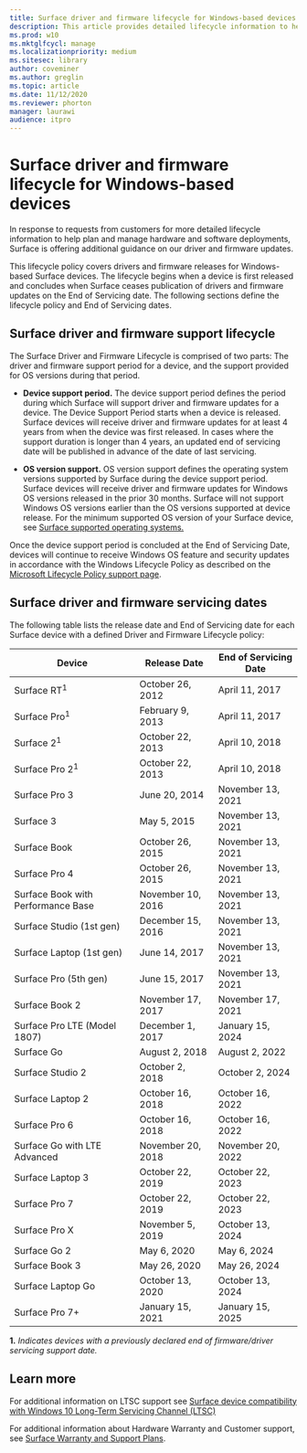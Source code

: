 ```yaml
---
title: Surface driver and firmware lifecycle for Windows-based devices
description: This article provides detailed lifecycle information to help plan and manage hardware and software deployments. 
ms.prod: w10
ms.mktglfcycl: manage
ms.localizationpriority: medium
ms.sitesec: library
author: coveminer
ms.author: greglin
ms.topic: article
ms.date: 11/12/2020
ms.reviewer: phorton
manager: laurawi
audience: itpro
---
```


# Surface driver and firmware lifecycle for Windows-based devices
 
In response to requests from customers for more detailed lifecycle information to help plan and manage hardware and software deployments, Surface is offering additional guidance on our driver and firmware updates.
 
This lifecycle policy covers drivers and firmware releases for Windows-based Surface devices. The lifecycle begins when a device is first released and concludes when Surface ceases publication of drivers and firmware updates on the End of Servicing date. The following sections define the lifecycle policy and End of Servicing dates.

## Surface driver and firmware support lifecycle
 
The Surface Driver and Firmware Lifecycle is comprised of two parts: The driver and firmware support period for a device, and the support provided for OS versions during that period.

- **Device support period.** The device support period defines the period during which Surface will support driver and firmware updates for a device. The Device Support Period starts when a device is released. Surface devices will receive driver and firmware updates for at least 4 years from when the device was first released. In cases where the support duration is longer than 4 years, an updated end of servicing date will be published in advance of the date of last servicing.

- **OS version support.** OS version support defines the operating system versions supported by Surface during the device support period. Surface devices will receive driver and firmware updates for Windows OS versions released in the prior 30 months. Surface will not support Windows OS versions earlier than the OS versions supported at device release. For the minimum supported OS version of your Surface device, see [Surface supported operating systems.](https://support.microsoft.com/help/2858199/surface-supported-operating-systems)  

 
Once the device support period is concluded at the End of Servicing Date, devices will continue to receive Windows OS feature and security updates in accordance with the Windows Lifecycle Policy as described on the  [Microsoft Lifecycle Policy support page](https://support.microsoft.com/hub/4095338/microsoft-lifecycle-policy).
 

## Surface driver and firmware servicing dates

The following table lists the release date and End of Servicing date for each Surface device with a defined Driver and Firmware Lifecycle policy:
 

 Device                             | Release Date | End of Servicing Date |
| ---------------------------------- | ------------ | --------------------- |
| Surface RT<sup>1</sup>             | October 26, 2012   | April 11, 2017             |
| Surface Pro<sup>1</sup>            | February 9, 2013     | April 11, 2017             |
| Surface 2<sup>1</sup>              | October 22, 2013   | April 10, 2018             |
| Surface Pro 2<sup>1</sup>          | October 22, 2013   | April 10, 2018             |
| Surface Pro 3                      | June 20, 2014    | November 13, 2021            |
| Surface 3                          | May 5, 2015     | November 13, 2021            |
| Surface Book                       | October 26, 2015   | November 13, 2021            |
| Surface Pro 4                      | October 26, 2015   | November 13, 2021            |
| Surface Book with Performance Base | November 10, 2016   | November 13, 2021            |
| Surface Studio (1st gen)           | December 15, 2016   | November 13, 2021            |
| Surface Laptop (1st gen)           | June 14, 2017    | November 13, 2021            |
| Surface Pro (5th gen)              | June 15, 2017    | November 13, 2021            |
| Surface Book 2                     | November 17, 2017   | November 17, 2021            |
| Surface Pro LTE (Model 1807)       | December 1, 2017    | January 15, 2024             |
| Surface Go                         | August 2, 2018     | August 2, 2022              |
| Surface Studio 2                   | October 2, 2018    | October 2, 2024             |
| Surface Laptop 2                   | October 16, 2018   | October 16, 2022            |
| Surface Pro 6                      | October 16, 2018   | October 16, 2022            |
| Surface Go with LTE Advanced       | November 20, 2018   | November 20, 2022            |
| Surface Laptop 3                   | October 22, 2019   | October 22, 2023            |
| Surface Pro 7                      | October 22, 2019   | October 22, 2023            |
| Surface Pro X                      | November 5, 2019    | October 13, 2024             |
| Surface Go 2                       | May 6, 2020     | May 6, 2024              |
| Surface Book 3                     | May 26, 2020    | May 26, 2024             |
| Surface Laptop Go                  | October 13, 2020   | October 13, 2024            |
| Surface Pro 7+	                 | January 15, 2021	| January 15, 2025 |

 
 **1.** *Indicates devices with a previously declared end of firmware/driver servicing support date.*
 
## Learn more

For additional information on LTSC support see [Surface device compatibility with Windows 10 Long-Term Servicing Channel (LTSC)](surface-device-compatibility-with-windows-10-ltsc.md)

For additional information about Hardware Warranty and Customer support, see [Surface Warranty and Support Plans](https://www.microsoft.com/surface/business/warranty-service-offerings-and-support). 